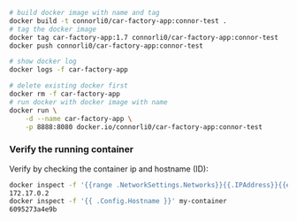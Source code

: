 
```bash
# build docker image with name and tag
docker build -t connorli0/car-factory-app:connor-test .
# tag the docker image
docker tag car-factory-app:1.7 connorli0/car-factory-app:connor-test
docker push connorli0/car-factory-app:connor-test
```

```bash
# show docker log
docker logs -f car-factory-app
```

```bash
# delete existing docker first
docker rm -f car-factory-app
# run docker with docker image with name
docker run \
    -d --name car-factory-app \
    -p 8888:8080 docker.io/connorli0/car-factory-app:connor-test
```

### Verify the running container
Verify by checking the container ip and hostname (ID):
```bash
docker inspect -f '{{range .NetworkSettings.Networks}}{{.IPAddress}}{{end}}' my-container
172.17.0.2
docker inspect -f '{{ .Config.Hostname }}' my-container
6095273a4e9b
```